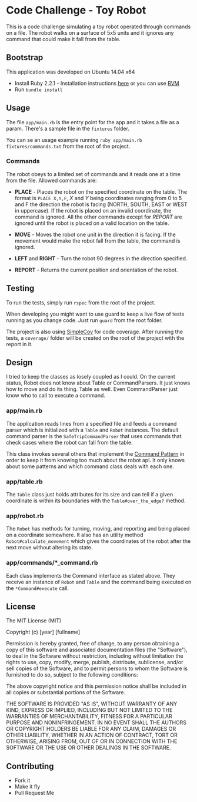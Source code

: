 # Code Challenge - Toy Robot

This is a code challenge simulating a toy robot operated through commands on a
file. The robot walks on a surface of 5x5 units and it ignores any command that
could make it fall from the table.

## Bootstrap

This application was developed on Ubuntu 14.04 x64

- Install Ruby 2.2.1 - Installation instructions [here](https://www.ruby-lang.org) or you can use [RVM](https://rvm.io/)
- Run `bundle install`

## Usage

The file `app/main.rb` is the entry point for the app and it takes a file as a
param. There's a sample file in the `fixtures` folder.

You can se an usage example running `ruby app/main.rb fixtures/commands.txt`
from the root of the project.

### Commands

The robot obeys to a limited set of commands and it reads one at a time from the
file. Allowed commands are:

- **PLACE** - Places the robot on the specified coordinate on the table. The
format is `PLACE X,Y,F`, *X* and *Y* being coordinates ranging from 0 to 5 and 
F the direction the robot is facing (NORTH, SOUTH, EAST or WEST in uppercase).
If the robot is placed on an invalid coordinate, the command is ignored. All the
other commands except for *REPORT* are ignored until the robot is placed on a 
valid location on the table.

- **MOVE** - Moves the robot one unit in the direction it is facing. If the
movement would make the robot fall from the table, the command is ignored. 

- **LEFT** and **RIGHT** - Turn the robot 90 degrees in the direction specified.

- **REPORT** - Returns the current position and orientation of the robot.

## Testing

To run the tests, simply run `rspec` from the root of the project. 

When developing you might want to use guard to keep a live flow of tests running 
as you change code. Just run `guard` from the root folder.

The project is also using [SimpleCov](https://github.com/colszowka/simplecov)
for code coverage. After running the tests, a `coverage/` folder will be created
on the root of the project with the report in it.

## Design

I tried to keep the classes as losely coupled as I could. On the current status,
Robot does not know about Table or CommandParsers. It just knows how to move and
do its thing. Table as well. Even CommandParser just know who to call to execute
a command.

### app/main.rb

The application reads lines from a specified file and feeds a command parser
which is initialized with a `Table` and `Robot` instances. The default command
parser is the `SafeTripCommandParser` that uses commands that check cases where
the robot can fall from the table.

This class invokes several others that implement the [Command
Pattern](https://en.wikipedia.org/wiki/Command_pattern) in order to keep it from
knowing too much about the robot api. It only knows about some patterns and
which command class deals with each one.

### app/table.rb

The `Table` class just holds attributes for its size and can tell if a given
coordinate is within its boundaries with the `Table#over_the_edge?` method.

### app/robot.rb

The `Robot` has methods for turning, moving, and reporting and being placed on a
coordinate somewhere. It also has an utility method `Robot#calculate_movement` 
which gives the coordinates of the robot after the next move without altering 
its state.

### app/commands/*_command.rb

Each class implements the Command interface as stated above. They receive an
instance of `Robot` and `Table` and the command being executed on the
`*Command#execute` call.

## License

The MIT License (MIT)

Copyright (c) [year] [fullname]

Permission is hereby granted, free of charge, to any person obtaining a copy of
this software and associated documentation files (the "Software"), to deal in
the Software without restriction, including without limitation the rights to
use, copy, modify, merge, publish, distribute, sublicense, and/or sell copies of
the Software, and to permit persons to whom the Software is furnished to do so,
subject to the following conditions:

The above copyright notice and this permission notice shall be included in all
copies or substantial portions of the Software.

THE SOFTWARE IS PROVIDED "AS IS", WITHOUT WARRANTY OF ANY KIND, EXPRESS OR
IMPLIED, INCLUDING BUT NOT LIMITED TO THE WARRANTIES OF MERCHANTABILITY, FITNESS
FOR A PARTICULAR PURPOSE AND NONINFRINGEMENT. IN NO EVENT SHALL THE AUTHORS OR
COPYRIGHT HOLDERS BE LIABLE FOR ANY CLAIM, DAMAGES OR OTHER LIABILITY, WHETHER
IN AN ACTION OF CONTRACT, TORT OR OTHERWISE, ARISING FROM, OUT OF OR IN
CONNECTION WITH THE SOFTWARE OR THE USE OR OTHER DEALINGS IN THE SOFTWARE.

## Contributing

- Fork it
- Make it fly
- Pull Request Me
